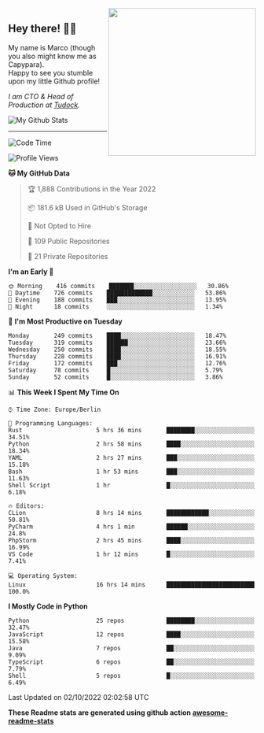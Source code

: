 <img src="https://capypara.de/para_logo.png?a=13" align="right" width="300">

## Hey there! 👋🙃
My name is Marco (though you also might know me as Capypara).  
Happy to see you stumble upon my little Github profile!

*I am CTO & Head of Production at <a href="http://tudock.de">Tudock</a>.*


![My Github Stats](https://github-readme-stats.vercel.app/api?username=theCapypara&show_icons=true&title_color=8ea106&text_color=ffffff&icon_color=8ea106&bg_color=2F343F&hide_border=1)

---
<!--START_SECTION:waka-->
![Code Time](http://img.shields.io/badge/Code%20Time-1%2C828%20hrs%2011%20mins-blue)

![Profile Views](http://img.shields.io/badge/Profile%20Views-0-blue)

**🐱 My GitHub Data** 

> 🏆 1,888 Contributions in the Year 2022
 > 
> 📦 181.6 kB Used in GitHub's Storage 
 > 
> 🚫 Not Opted to Hire
 > 
> 📜 109 Public Repositories 
 > 
> 🔑 21 Private Repositories  
 > 
**I'm an Early 🐤** 

```text
🌞 Morning    416 commits    ███████░░░░░░░░░░░░░░░░░░   30.86% 
🌆 Daytime    726 commits    █████████████░░░░░░░░░░░░   53.86% 
🌃 Evening    188 commits    ███░░░░░░░░░░░░░░░░░░░░░░   13.95% 
🌙 Night      18 commits     ░░░░░░░░░░░░░░░░░░░░░░░░░   1.34%

```
📅 **I'm Most Productive on Tuesday** 

```text
Monday       249 commits    ████░░░░░░░░░░░░░░░░░░░░░   18.47% 
Tuesday      319 commits    ██████░░░░░░░░░░░░░░░░░░░   23.66% 
Wednesday    250 commits    ████░░░░░░░░░░░░░░░░░░░░░   18.55% 
Thursday     228 commits    ████░░░░░░░░░░░░░░░░░░░░░   16.91% 
Friday       172 commits    ███░░░░░░░░░░░░░░░░░░░░░░   12.76% 
Saturday     78 commits     █░░░░░░░░░░░░░░░░░░░░░░░░   5.79% 
Sunday       52 commits     █░░░░░░░░░░░░░░░░░░░░░░░░   3.86%

```


📊 **This Week I Spent My Time On** 

```text
⌚︎ Time Zone: Europe/Berlin

💬 Programming Languages: 
Rust                     5 hrs 36 mins       ████████░░░░░░░░░░░░░░░░░   34.51% 
Python                   2 hrs 58 mins       ████░░░░░░░░░░░░░░░░░░░░░   18.34% 
YAML                     2 hrs 27 mins       ███░░░░░░░░░░░░░░░░░░░░░░   15.18% 
Bash                     1 hr 53 mins        ███░░░░░░░░░░░░░░░░░░░░░░   11.63% 
Shell Script             1 hr                █░░░░░░░░░░░░░░░░░░░░░░░░   6.18%

🔥 Editors: 
CLion                    8 hrs 14 mins       ████████████░░░░░░░░░░░░░   50.81% 
PyCharm                  4 hrs 1 min         ██████░░░░░░░░░░░░░░░░░░░   24.8% 
PhpStorm                 2 hrs 45 mins       ████░░░░░░░░░░░░░░░░░░░░░   16.99% 
VS Code                  1 hr 12 mins        █░░░░░░░░░░░░░░░░░░░░░░░░   7.41%

💻 Operating System: 
Linux                    16 hrs 14 mins      █████████████████████████   100.0%

```

**I Mostly Code in Python** 

```text
Python                   25 repos            ████████░░░░░░░░░░░░░░░░░   32.47% 
JavaScript               12 repos            ████░░░░░░░░░░░░░░░░░░░░░   15.58% 
Java                     7 repos             ██░░░░░░░░░░░░░░░░░░░░░░░   9.09% 
TypeScript               6 repos             ██░░░░░░░░░░░░░░░░░░░░░░░   7.79% 
Shell                    5 repos             █░░░░░░░░░░░░░░░░░░░░░░░░   6.49%

```



 Last Updated on 02/10/2022 02:02:58 UTC
<!--END_SECTION:waka-->

**These Readme stats are generated using github action [awesome-readme-stats](https://github.com/anmol098/waka-readme-stats)**
